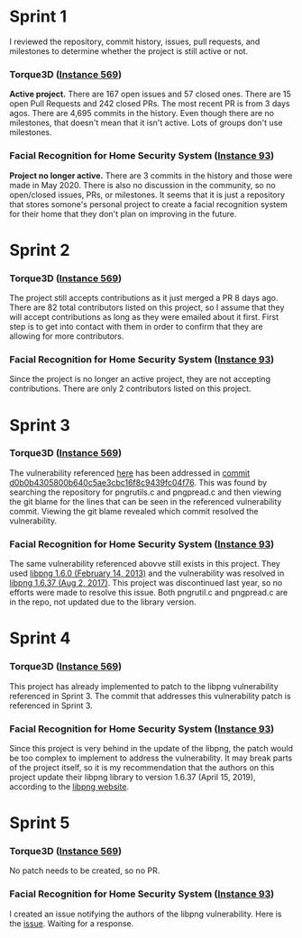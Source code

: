 # Sprint 1

I reviewed the repository, commit history, issues, pull requests, and milestones to determine whether the project is still active or not. 

### Torque3D ([Instance 569](https://github.com/TorqueGameEngines/Torque3D))
**Active project.** 
There are 167 open issues and 57 closed ones. There are 15 open Pull Requests and 242 closed PRs.
The most recent PR is from 3 days agos. 
There are 4,695 commits in the history. 
Even though there are no milestones, that doesn't mean that it isn't active. Lots of groups don't use milestones. 

### Facial Recognition for Home Security System ([Instance 93](https://github.com/Mawueugiio/home))

**Project no longer active.**
There are 3 commits in the history and those were made in May 2020. 
There is also no discussion in the community, so no open/closed issues, PRs, or milestones. 
It seems that it is just a repository that stores somone's personal project to create a facial recognition system for their home that they don't plan 
on improving in the future. 


# Sprint 2 

### Torque3D ([Instance 569](https://github.com/TorqueGameEngines/Torque3D))
The project still accepts contributions as it just merged a PR 8 days ago. There are 82 total contributors listed on this project, so 
I assume that they will accept contributions as long as they were emailed about it first. First step is to get into contact with them in order to confirm
that they are allowing for more contributors. 

### Facial Recognition for Home Security System ([Instance 93](https://github.com/Mawueugiio/home))
Since the project is no longer an active project, they are not accepting contributions. There are only 2 contributors listed on this project. 

# Sprint 3

### Torque3D ([Instance 569](https://github.com/TorqueGameEngines/Torque3D))
The vulnerability referenced [here](https://github.com/glennrp/libpng/commit/347538efbdc21b8df684ebd92d37400b3ce85d55) has been addressed in [commit d0b0b4305800b640c5ae3cbc16f8c9439fc04f76](https://github.com/TorqueGameEngines/Torque3D/commit/d0b0b4305800b640c5ae3cbc16f8c9439fc04f76). This was found by searching the repository for pngrutils.c and pngpread.c and then viewing the git blame for the lines that can be seen in the referenced vulnerability commit. Viewing the git blame revealed which commit resolved the vulnerability. 

### Facial Recognition for Home Security System ([Instance 93](https://github.com/Mawueugiio/home))
The same vulnerability referenced abovve still exists in this project. They used [libpng 1.6.0 (February 14, 2013)](https://github.com/Mawueugiio/home/blob/f74ff1d14981e2d5eedfb47a3cfcb75ffa27dac1/Face_Recognition/dlib/dlib/external/libpng/pngpread.c) and the vulnerability was resolved in [libpng 1.6.37 (Aug 2, 2017)](https://github.com/glennrp/libpng/commit/347538efbdc21b8df684ebd92d37400b3ce85d55). This project was discontinued last year, so no efforts were made to resolve this issue. Both pngrutil.c and pngpread.c are in the repo, not updated due to the library version.


# Sprint 4

### Torque3D ([Instance 569](https://github.com/TorqueGameEngines/Torque3D))
This project has already implemented to patch to the libpng vulnerability referenced in Sprint 3. The commit that addresses this vulnerability patch is referenced in Sprint 3. 

### Facial Recognition for Home Security System ([Instance 93](https://github.com/Mawueugiio/home))
Since this project is very behind in the update of the libpng, the patch would be too complex to implement to address the vulnerability. It may break parts of the project itself, so it is my recommendation that the authors on this project update their libpng library to version 1.6.37 (April 15, 2019), according to the [libpng website](http://www.libpng.org/pub/png/libpng.html). 


# Sprint 5

### Torque3D ([Instance 569](https://github.com/TorqueGameEngines/Torque3D))
No patch needs to be created, so no PR. 

### Facial Recognition for Home Security System ([Instance 93](https://github.com/Mawueugiio/home))
I created an issue notifying the authors of the libpng vulnerability. Here is the [issue](https://github.com/Mawueugiio/home/issues/3). Waiting for a response. 


